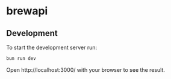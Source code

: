 # brewapi

## Development
To start the development server run:
```bash
bun run dev
```

Open http://localhost:3000/ with your browser to see the result.